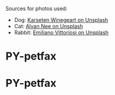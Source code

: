 Sources for photos used: 

- Dog: [Karseten Winegeart on Unsplash](https://unsplash.com/photos/5PVXkqt2s9k)
- Cat: [Alvan Nee on Unsplash](https://unsplash.com/photos/ZCHj_2lJP00)
- Rabbit: [Emiliano Vittoriosi on Unsplash](https://unsplash.com/photos/3FSBkX4yG80)
# PY-petfax
# PY-petfax
